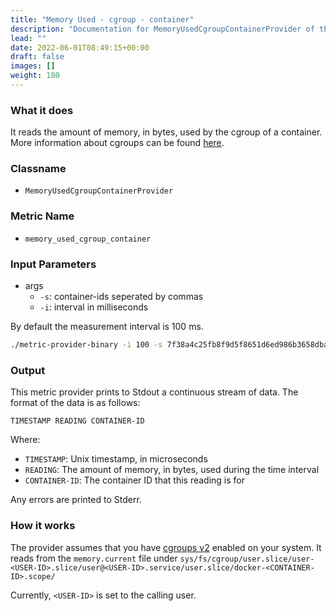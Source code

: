 ```yaml
---
title: "Memory Used - cgroup - container"
description: "Documentation for MemoryUsedCgroupContainerProvider of the Green Metrics Tool"
lead: ""
date: 2022-06-01T08:49:15+00:00
draft: false
images: []
weight: 180
---
```


### What it does

It reads the amount of memory, in bytes, used by the cgroup of a container. More information about cgroups can be found [here](https://www.man7.org/linux/man-pages/man7/cgroups.7.html).

### Classname

- `MemoryUsedCgroupContainerProvider`

### Metric Name

- `memory_used_cgroup_container`

### Input Parameters

- args
    - `-s`: container-ids seperated by commas
    - `-i`: interval in milliseconds

By default the measurement interval is 100 ms.

```bash
./metric-provider-binary -i 100 -s 7f38a4c25fb8f9d5f8651d6ed986b3658dba20d1f5fec98a1f71c141c2b48f4b,c3592e1385d63f9c7810470b12aa00f7d6f7c0e2b9981ac2bdb4371126a0660a
```


### Output

This metric provider prints to Stdout a continuous stream of data. The format of the data is as follows:

`TIMESTAMP READING CONTAINER-ID`

Where:
- `TIMESTAMP`: Unix timestamp, in microseconds
- `READING`: The amount of memory, in bytes, used during the time interval
- `CONTAINER-ID`: The container ID that this reading is for

Any errors are printed to Stderr.

### How it works

The provider assumes that you have [cgroups v2](https://www.man7.org/linux/man-pages/man7/cgroups.7.html) enabled on your system. It reads from the `memory.current` file under `sys/fs/cgroup/user.slice/user-<USER-ID>.slice/user@<USER-ID>.service/user.slice/docker-<CONTAINER-ID>.scope/`

Currently, `<USER-ID>` is set to the calling user.
